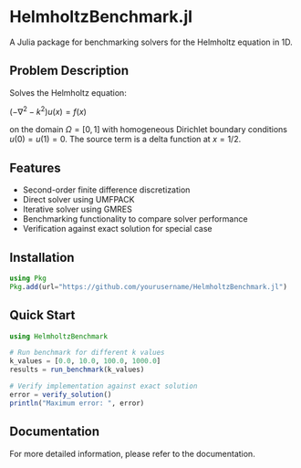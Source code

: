 # HelmholtzBenchmark.jl

A Julia package for benchmarking solvers for the Helmholtz equation in 1D.

## Problem Description

Solves the Helmholtz equation:

$(-\nabla^2 - k^2)u(x) = f(x)$

on the domain $\Omega = [0,1]$ with homogeneous Dirichlet boundary conditions $u(0)=u(1)=0$.
The source term is a delta function at $x=1/2$.

## Features

- Second-order finite difference discretization
- Direct solver using UMFPACK
- Iterative solver using GMRES
- Benchmarking functionality to compare solver performance
- Verification against exact solution for special case

## Installation

```julia
using Pkg
Pkg.add(url="https://github.com/yourusername/HelmholtzBenchmark.jl")
```

## Quick Start

```julia
using HelmholtzBenchmark

# Run benchmark for different k values
k_values = [0.0, 10.0, 100.0, 1000.0]
results = run_benchmark(k_values)

# Verify implementation against exact solution
error = verify_solution()
println("Maximum error: ", error)
```

## Documentation

For more detailed information, please refer to the documentation.
